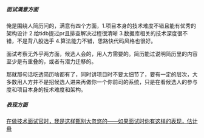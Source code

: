 ##### 面试满意方面

俺是围绕人简历问的，满意有四个方面，1.项目本身的技术难度不错且能有优秀的架构设计 2.给tidb提过pr且排查解决过程很清晰 3.数据库相关的技术深度很不错，不是背八股选手 4.算法能力不错，思路快代码风格也很好。

面试考察无外乎两方面，候选人会的，用人方需要的。简历能过说明简历里的内容至少是有重叠的，或者有潜力迁移的。

那就那句话吃透简历啥都有了，同时讲项目时不要太细节了，要有一定的层次，大多数用人方并不是招候选人进来再做你一个你前司的系统，只是在看候选人的参与度和项目本身的技术难度和架构。

##### 表现方面

[在做技术面试官时，我是这样甄别大忽悠的——如果面试时你有这样的表现，估计悬 ](https://www.cnblogs.com/JavaArchitect/p/9704011.html)